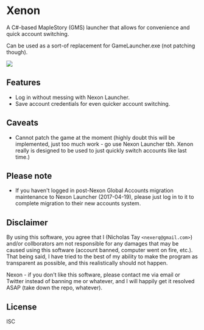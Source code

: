 # Xenon

A C#-based MapleStory (GMS) launcher that allows for convenience and quick account switching.

Can be used as a sort-of replacement for GameLauncher.exe (not patching though).


![](http://i.imgur.com/XRF6e3f.png)


## Features

* Log in without messing with Nexon Launcher.
* Save account credentials for even quicker account switching.


## Caveats

* Cannot patch the game at the moment (highly doubt this will be implemented, just too much work - go use Nexon Launcher tbh. Xenon really is designed to be used to just quickly switch accounts like last time.)


## Please note

* If you haven't logged in post-Nexon Global Accounts migration maintenance to Nexon Launcher (2017-04-19), please just log in to it to complete migration to their new accounts system.


## Disclaimer

By using this software, you agree that I (Nicholas Tay `<nexerq@gmail.com>`) and/or collborators am not responsible for any damages that may be caused using this software (account banned, computer went on fire, etc.). That being said, I have tried to the best of my ability to make the program as transparent as possible, and this realistically should not happen.

Nexon - if you don't like this software, please contact me via email or Twitter instead of banning me or whatever, and I will happily get it resolved ASAP (take down the repo, whatever).


## License

ISC
